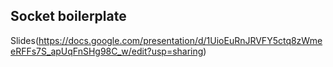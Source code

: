 ## Socket boilerplate

Slides(https://docs.google.com/presentation/d/1UioEuRnJRVFY5ctq8zWmeeRFFs7S_apUqFnSHg98C_w/edit?usp=sharing)